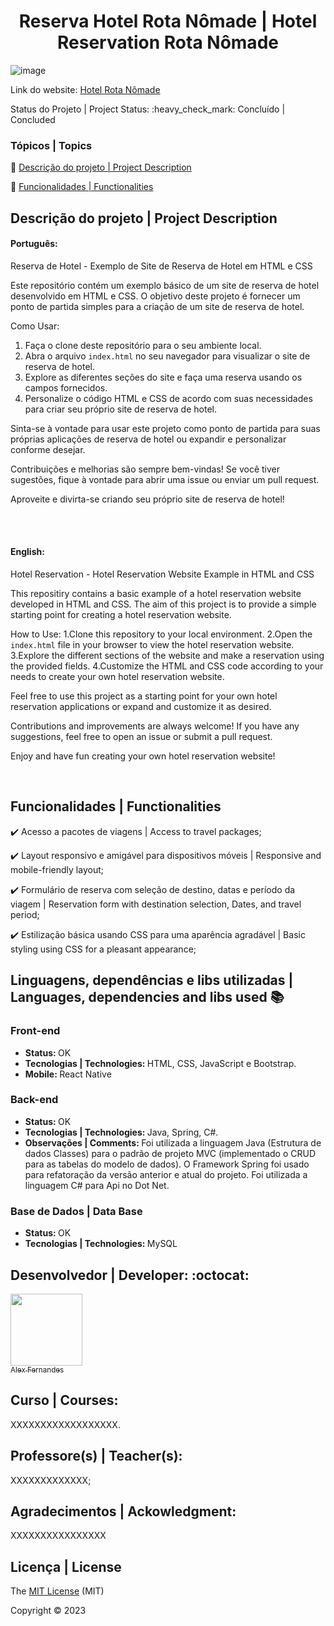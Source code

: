 <div align="center">
    <h1> Reserva Hotel Rota Nômade | Hotel Reservation Rota Nômade </h1>

</div>

![image](https://github.com/alexfn93/Reserva-Hotel-Rota-Nomade/assets/108309097/48165c4f-d012-4b7d-a2be-d28d6e609225)
<div>

Link do website: <a href="https://alexfn93.github.io/Reserva-Hotel-Rota-Nomade/index.html">Hotel Rota Nômade</a>

</div>
Status do Projeto | Project Status: :heavy_check_mark: Concluído | Concluded

### Tópicos | Topics

:small_blue_diamond: [Descrição do projeto | Project Description](#descrição-do-projeto)

:small_blue_diamond: [Funcionalidades | Functionalities](#funcionalidades)


## Descrição do projeto | Project Description 

<p align="justify">
<h4>Português: </h4>
<p>Reserva de Hotel - Exemplo de Site de Reserva de Hotel em HTML e CSS

Este repositório contém um exemplo básico de um site de reserva de hotel desenvolvido em HTML e CSS. O objetivo deste projeto é fornecer um ponto de partida simples para a criação de um site de reserva de hotel.

Como Usar:
1. Faça o clone deste repositório para o seu ambiente local.
2. Abra o arquivo `index.html` no seu navegador para visualizar o site de reserva de hotel.
3. Explore as diferentes seções do site e faça uma reserva usando os campos fornecidos.
4. Personalize o código HTML e CSS de acordo com suas necessidades para criar seu próprio site de reserva de hotel.

Sinta-se à vontade para usar este projeto como ponto de partida para suas próprias aplicações de reserva de hotel ou expandir e personalizar conforme desejar.

Contribuições e melhorias são sempre bem-vindas! Se você tiver sugestões, fique à vontade para abrir uma issue ou enviar um pull request.

Aproveite e divirta-se criando seu próprio site de reserva de hotel!</p>

<br><br>

<h4>English: </h4>
<p> Hotel Reservation - Hotel Reservation Website Example in HTML and CSS

This repositiry contains a basic example of a hotel reservation website developed in HTML and CSS. The aim of this project is to provide a simple starting point for creating a hotel reservation website.


How to Use: 
1.Clone this repository to your local environment.
2.Open the `index.html` file in your browser to view the hotel reservation website.
3.Explore the different sections of the website and make a reservation using the provided fields.
4.Customize the HTML and CSS code according to your needs to create your own hotel reservation website.

Feel free to use this project as a starting point for your own hotel reservation applications or expand and customize it as desired. 

Contributions and improvements are always welcome! If you have any suggestions, feel free to open an issue or submit a pull request.

Enjoy and have fun creating your own hotel reservation website!

</p>

<br>

</p>

## Funcionalidades | Functionalities

:heavy_check_mark: Acesso a pacotes de viagens | Access to travel packages; 

:heavy_check_mark: Layout responsivo e amigável para dispositivos móveis | Responsive and mobile-friendly layout; 

:heavy_check_mark: Formulário de reserva com seleção de destino, datas e período da viagem | Reservation form with destination selection, Dates, and travel period;

:heavy_check_mark: Estilização básica usando CSS para uma aparência agradável | Basic styling using CSS for a pleasant 
appearance;


## Linguagens, dependências e libs utilizadas | Languages, dependencies and libs used :books:

<h3>Front-end</h3>
<ul>
    <li><b>Status: </b>OK</li>
    <li><b>Tecnologias | Technologies: </b>HTML, CSS, JavaScript e Bootstrap.</li>
    <li><b>Mobile: </b> React Native </li>
</ul>
<h3>Back-end</h3>

<ul>
    <li><b>Status: </b>OK</li>   
    <li><b>Tecnologias | Technologies: </b>Java, Spring, C#.</li>
    <li><b>Observações | Comments: </b> Foi utilizada a linguagem Java (Estrutura de dados Classes) para o padrão de projeto MVC (implementado o CRUD para as tabelas do modelo de dados). O Framework Spring  foi usado para refatoração da versão anterior e atual do projeto. Foi utilizada a linguagem C# para Api no Dot Net.</li>
</ul>
<h3>Base de Dados | Data Base</h3>
<ul>
    <li><b>Status: </b>OK</li>
    <li><b>Tecnologias | Technologies: </b>MySQL</li>
</ul>


## Desenvolvedor | Developer: :octocat:


[<img src="https://github.com/alexfn93.png" width=115><br><sub>Alex Fernandes</sub>](https://github.com/alexfn93)  <br> 


<h2>Curso | Courses:</h2> XXXXXXXXXXXXXXXXXX.

<h2>Professore(s) | Teacher(s):</h2> XXXXXXXXXXXXX; <br>

<p align="justify">
<h2>Agradecimentos | Ackowledgment:</h2> XXXXXXXXXXXXXXXX </p>

## Licença | License

The [MIT License]() (MIT)

Copyright :copyright: 2023
